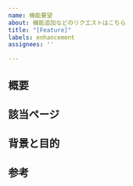 ```yaml
---
name: 機能要望
about: 機能追加などのリクエストはこちら
title: "[Feature]"
labels: enhancement
assignees: ''

---
```


## 概要

## 該当ページ

## 背景と目的

## 参考
